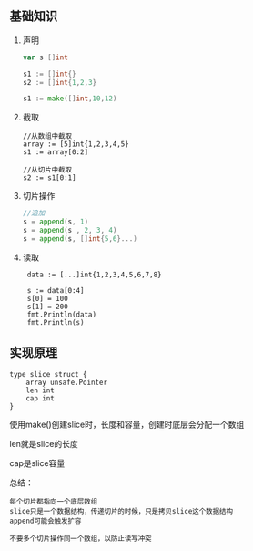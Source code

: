 ## 基础知识

1. 声明

   ```go
   var s []int
   
   s1 := []int{}
   s2 := []int{1,2,3}
   
   s1 := make([]int,10,12)
   ```
   
2. 截取

   ```
   //从数组中截取
   array := [5]int{1,2,3,4,5}
   s1 := array[0:2]
   
   //从切片中截取
   s2 := s1[0:1]
   ```

3. 切片操作

   ```go
   //追加
   s = append(s, 1)
   s = append(s , 2, 3, 4)
   s = append(s, []int{5,6}...)
   ```

4. 读取

   ```
   	data := [...]int{1,2,3,4,5,6,7,8}
   
   	s := data[0:4]
   	s[0] = 100
   	s[1] = 200
   	fmt.Println(data)
   	fmt.Println(s)
   ```

   

## 实现原理

```
type slice struct {
	array unsafe.Pointer
	len int
	cap int
}
```

使用make()创建slice时，长度和容量，创建时底层会分配一个数组

len就是slice的长度

cap是slice容量



总结：

```
每个切片都指向一个底层数组
slice只是一个数据结构，传递切片的时候，只是拷贝slice这个数据结构
append可能会触发扩容

不要多个切片操作同一个数组，以防止读写冲突
```

